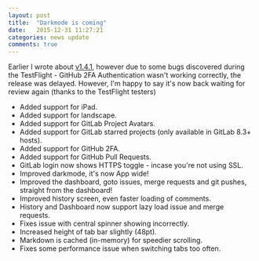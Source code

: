 ```yaml
---
layout: post
title:  "Darkmode is coming"
date:   2015-12-31 11:27:21
categories: news update
comments: true
---
```

Earlier I wrote about [v1.4.1](http://somerobots.com/news/update/2015/12/31/dashboard-improvements-and-2fa.html), however due to some bugs discovered during the TestFlight - GitHub 2FA Authentication wasn't working correctly, the release was delayed. However, I'm happy to say it's now back waiting for review again (thanks to the TestFlight testers)

- Added support for iPad.
- Added support for landscape.
- Added support for GitLab Project Avatars.
- Added support for GitLab starred projects (only available in GitLab 8.3+ hosts).
- Added support for GitHub 2FA.
- Added support for GitHub Pull Requests.
- GitLab login now shows HTTPS toggle - incase you're not using SSL.
- Improved darkmode, it's now App wide!
- Improved the dashboard, goto issues, merge requests and git pushes, straight from the dashboard!
- Improved history screen, even faster loading of comments.
- History and Dashboard now support lazy load issue and merge requests.
- Fixes issue with central spinner showing incorrectly.
- Increased height of tab bar slightly (48pt).
- Markdown is cached (in-memory) for speedier scrolling.
- Fixes some performance issue when switching tabs too often.
